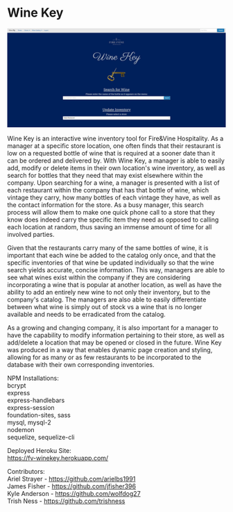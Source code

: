 # Wine Key
![alt text](/public/assets/img/winekeydesktop.jpg)

Wine Key is an interactive wine inventory tool for Fire&Vine Hospitality. As a manager at a specific store location, one often finds that their restaurant is low on a requested bottle of wine that is required at a sooner date than it can be ordered and delivered by. With Wine Key, a manager is able to easily add, modify or delete items in their own location's wine inventory, as well as search for bottles that they need that may exist elsewhere within the company. Upon searching for a wine, a manager is presented with a list of each restaurant within the company that has that bottle of wine, which vintage they carry, how many bottles of each vintage they have, as well as the contact information for the store. As a busy manager, this search process will allow them to make one quick phone call to a store that they know does indeed carry the specific item they need as opposed to calling each location at random, thus saving an immense amount of time for all involved parties.

Given that the restaurants carry many of the same bottles of wine, it is important that each wine be added to the catalog only once, and that the specific inventories of that wine be updated individually so that the wine search yields accurate, concise information. This way, managers are able to see what wines exist within the company if they are considering incorporating a wine that is popular at another location, as well as have the ability to add an entirely new wine to not only their inventory, but to the company's catalog. The managers are also able to easily differentiate between what wine is simply out of stock vs a wine that is no longer available and needs to be erradicated from the catalog.

As a growing and changing company, it is also important for a manager to have the capability to modify information pertaining to their store, as well as add/delete a location that may be opened or closed in the future. Wine Key was produced in a way that enables dynamic page creation and styling, allowing for as many or as few restaurants to be incorporated to the database with their own corresponding inventories.

NPM Installations:<br>
bcrypt <br>
express <br>
express-handlebars <br>
express-session <br>
foundation-sites, sass <br>
mysql, mysql-2 <br>
nodemon <br>
sequelize, sequelize-cli

Deployed Heroku Site:<br>
https://fv-winekey.herokuapp.com/


Contributors:<br>
Ariel Strayer - https://github.com/arielbs1991 <br>
James Fisher - https://github.com/jfisher396 <br>
Kyle Anderson - https://github.com/wolfdog27 <br>
Trish Ness - https://github.com/trishness